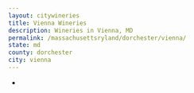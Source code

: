 ```yaml
---
layout: citywineries
title: Vienna Wineries
description: Wineries in Vienna, MD
permalink: /massachusettsryland/dorchester/vienna/
state: md
county: dorchester
city: vienna
---
```

-
